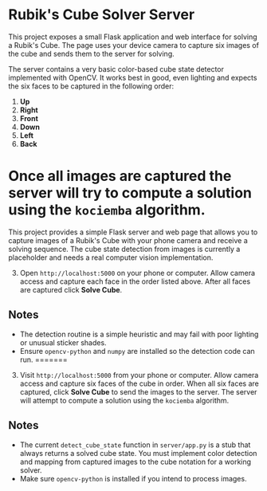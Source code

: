 # Rubik's Cube Solver Server

This project exposes a small Flask application and web interface for solving a Rubik's Cube. The page uses your device camera to capture six images of the cube and sends them to the server for solving.

The server contains a very basic color-based cube state detector implemented with OpenCV. It works best in good, even lighting and expects the six faces to be captured in the following order:

1. **Up**
2. **Right**
3. **Front**
4. **Down**
5. **Left**
6. **Back**

Once all images are captured the server will try to compute a solution using the `kociemba` algorithm.
=======
This project provides a simple Flask server and web page that allows you to
capture images of a Rubik's Cube with your phone camera and receive a solving
sequence. The cube state detection from images is currently a placeholder and
needs a real computer vision implementation.

3. Open `http://localhost:5000` on your phone or computer. Allow camera access and capture each face in the order listed above. After all faces are captured click **Solve Cube**.

## Notes

- The detection routine is a simple heuristic and may fail with poor lighting or unusual sticker shades.
- Ensure `opencv-python` and `numpy` are installed so the detection code can run.
=======
3. Visit `http://localhost:5000` from your phone or computer. Allow camera
   access and capture six faces of the cube in order. When all six faces are
   captured, click **Solve Cube** to send the images to the server. The server
   will attempt to compute a solution using the `kociemba` algorithm.

## Notes

- The current `detect_cube_state` function in `server/app.py` is a stub that
  always returns a solved cube state. You must implement color detection and
  mapping from captured images to the cube notation for a working solver.
- Make sure `opencv-python` is installed if you intend to process images.